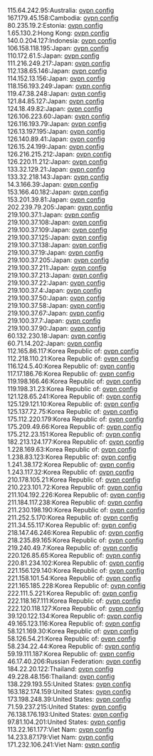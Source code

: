 115.64.242.95:Australia: [ovpn config](vpn/115_64_242_95.ovpn)  
167.179.45.158:Cambodia: [ovpn config](vpn/167_179_45_158.ovpn)  
80.235.19.2:Estonia: [ovpn config](vpn/80_235_19_2.ovpn)  
1.65.130.2:Hong Kong: [ovpn config](vpn/1_65_130_2.ovpn)  
140.0.204.127:Indonesia: [ovpn config](vpn/140_0_204_127.ovpn)  
106.158.118.195:Japan: [ovpn config](vpn/106_158_118_195.ovpn)  
110.172.61.5:Japan: [ovpn config](vpn/110_172_61_5.ovpn)  
111.216.249.217:Japan: [ovpn config](vpn/111_216_249_217.ovpn)  
112.138.65.146:Japan: [ovpn config](vpn/112_138_65_146.ovpn)  
114.152.13.156:Japan: [ovpn config](vpn/114_152_13_156.ovpn)  
118.156.193.249:Japan: [ovpn config](vpn/118_156_193_249.ovpn)  
119.47.38.248:Japan: [ovpn config](vpn/119_47_38_248.ovpn)  
121.84.85.127:Japan: [ovpn config](vpn/121_84_85_127.ovpn)  
124.18.49.82:Japan: [ovpn config](vpn/124_18_49_82.ovpn)  
126.106.223.60:Japan: [ovpn config](vpn/126_106_223_60.ovpn)  
126.116.193.79:Japan: [ovpn config](vpn/126_116_193_79.ovpn)  
126.13.197.195:Japan: [ovpn config](vpn/126_13_197_195.ovpn)  
126.140.89.41:Japan: [ovpn config](vpn/126_140_89_41.ovpn)  
126.15.24.199:Japan: [ovpn config](vpn/126_15_24_199.ovpn)  
126.216.215.212:Japan: [ovpn config](vpn/126_216_215_212.ovpn)  
126.220.11.212:Japan: [ovpn config](vpn/126_220_11_212.ovpn)  
133.32.129.21:Japan: [ovpn config](vpn/133_32_129_21.ovpn)  
133.32.218.143:Japan: [ovpn config](vpn/133_32_218_143.ovpn)  
14.3.166.39:Japan: [ovpn config](vpn/14_3_166_39.ovpn)  
153.166.40.182:Japan: [ovpn config](vpn/153_166_40_182.ovpn)  
153.201.39.81:Japan: [ovpn config](vpn/153_201_39_81.ovpn)  
202.239.79.205:Japan: [ovpn config](vpn/202_239_79_205.ovpn)  
219.100.37.1:Japan: [ovpn config](vpn/219_100_37_1.ovpn)  
219.100.37.108:Japan: [ovpn config](vpn/219_100_37_108.ovpn)  
219.100.37.109:Japan: [ovpn config](vpn/219_100_37_109.ovpn)  
219.100.37.125:Japan: [ovpn config](vpn/219_100_37_125.ovpn)  
219.100.37.138:Japan: [ovpn config](vpn/219_100_37_138.ovpn)  
219.100.37.19:Japan: [ovpn config](vpn/219_100_37_19.ovpn)  
219.100.37.205:Japan: [ovpn config](vpn/219_100_37_205.ovpn)  
219.100.37.211:Japan: [ovpn config](vpn/219_100_37_211.ovpn)  
219.100.37.213:Japan: [ovpn config](vpn/219_100_37_213.ovpn)  
219.100.37.22:Japan: [ovpn config](vpn/219_100_37_22.ovpn)  
219.100.37.4:Japan: [ovpn config](vpn/219_100_37_4.ovpn)  
219.100.37.50:Japan: [ovpn config](vpn/219_100_37_50.ovpn)  
219.100.37.58:Japan: [ovpn config](vpn/219_100_37_58.ovpn)  
219.100.37.67:Japan: [ovpn config](vpn/219_100_37_67.ovpn)  
219.100.37.7:Japan: [ovpn config](vpn/219_100_37_7.ovpn)  
219.100.37.90:Japan: [ovpn config](vpn/219_100_37_90.ovpn)  
60.132.230.18:Japan: [ovpn config](vpn/60_132_230_18.ovpn)  
60.71.14.202:Japan: [ovpn config](vpn/60_71_14_202.ovpn)  
112.165.86.117:Korea Republic of: [ovpn config](vpn/112_165_86_117.ovpn)  
112.218.110.21:Korea Republic of: [ovpn config](vpn/112_218_110_21.ovpn)  
116.124.5.40:Korea Republic of: [ovpn config](vpn/116_124_5_40.ovpn)  
117.17.186.76:Korea Republic of: [ovpn config](vpn/117_17_186_76.ovpn)  
119.198.166.46:Korea Republic of: [ovpn config](vpn/119_198_166_46.ovpn)  
119.198.31.23:Korea Republic of: [ovpn config](vpn/119_198_31_23.ovpn)  
121.128.65.241:Korea Republic of: [ovpn config](vpn/121_128_65_241.ovpn)  
125.129.121.10:Korea Republic of: [ovpn config](vpn/125_129_121_10.ovpn)  
125.137.72.75:Korea Republic of: [ovpn config](vpn/125_137_72_75.ovpn)  
175.112.220.179:Korea Republic of: [ovpn config](vpn/175_112_220_179.ovpn)  
175.209.49.66:Korea Republic of: [ovpn config](vpn/175_209_49_66.ovpn)  
175.212.23.151:Korea Republic of: [ovpn config](vpn/175_212_23_151.ovpn)  
182.213.124.177:Korea Republic of: [ovpn config](vpn/182_213_124_177.ovpn)  
1.228.169.63:Korea Republic of: [ovpn config](vpn/1_228_169_63.ovpn)  
1.238.83.123:Korea Republic of: [ovpn config](vpn/1_238_83_123.ovpn)  
1.241.38.172:Korea Republic of: [ovpn config](vpn/1_241_38_172.ovpn)  
1.243.117.32:Korea Republic of: [ovpn config](vpn/1_243_117_32.ovpn)  
210.178.105.21:Korea Republic of: [ovpn config](vpn/210_178_105_21.ovpn)  
210.223.101.72:Korea Republic of: [ovpn config](vpn/210_223_101_72.ovpn)  
211.104.192.226:Korea Republic of: [ovpn config](vpn/211_104_192_226.ovpn)  
211.184.117.238:Korea Republic of: [ovpn config](vpn/211_184_117_238.ovpn)  
211.230.198.190:Korea Republic of: [ovpn config](vpn/211_230_198_190.ovpn)  
211.252.5.170:Korea Republic of: [ovpn config](vpn/211_252_5_170.ovpn)  
211.34.55.117:Korea Republic of: [ovpn config](vpn/211_34_55_117.ovpn)  
218.147.46.246:Korea Republic of: [ovpn config](vpn/218_147_46_246.ovpn)  
218.235.89.165:Korea Republic of: [ovpn config](vpn/218_235_89_165.ovpn)  
219.240.49.7:Korea Republic of: [ovpn config](vpn/219_240_49_7.ovpn)  
220.126.85.65:Korea Republic of: [ovpn config](vpn/220_126_85_65.ovpn)  
220.81.234.102:Korea Republic of: [ovpn config](vpn/220_81_234_102.ovpn)  
221.156.129.140:Korea Republic of: [ovpn config](vpn/221_156_129_140.ovpn)  
221.158.101.54:Korea Republic of: [ovpn config](vpn/221_158_101_54.ovpn)  
221.165.185.228:Korea Republic of: [ovpn config](vpn/221_165_185_228.ovpn)  
222.111.5.221:Korea Republic of: [ovpn config](vpn/222_111_5_221.ovpn)  
222.118.167.111:Korea Republic of: [ovpn config](vpn/222_118_167_111.ovpn)  
222.120.118.127:Korea Republic of: [ovpn config](vpn/222_120_118_127.ovpn)  
39.120.122.134:Korea Republic of: [ovpn config](vpn/39_120_122_134.ovpn)  
49.165.123.116:Korea Republic of: [ovpn config](vpn/49_165_123_116.ovpn)  
58.121.169.30:Korea Republic of: [ovpn config](vpn/58_121_169_30.ovpn)  
58.126.54.21:Korea Republic of: [ovpn config](vpn/58_126_54_21.ovpn)  
58.234.22.44:Korea Republic of: [ovpn config](vpn/58_234_22_44.ovpn)  
59.19.111.187:Korea Republic of: [ovpn config](vpn/59_19_111_187.ovpn)  
46.17.40.206:Russian Federation: [ovpn config](vpn/46_17_40_206.ovpn)  
184.22.20.122:Thailand: [ovpn config](vpn/184_22_20_122.ovpn)  
49.228.48.156:Thailand: [ovpn config](vpn/49_228_48_156.ovpn)  
138.229.193.55:United States: [ovpn config](vpn/138_229_193_55.ovpn)  
163.182.174.159:United States: [ovpn config](vpn/163_182_174_159.ovpn)  
173.198.248.39:United States: [ovpn config](vpn/173_198_248_39.ovpn)  
71.59.237.215:United States: [ovpn config](vpn/71_59_237_215.ovpn)  
76.138.176.193:United States: [ovpn config](vpn/76_138_176_193.ovpn)  
97.81.104.201:United States: [ovpn config](vpn/97_81_104_201.ovpn)  
113.22.161.177:Viet Nam: [ovpn config](vpn/113_22_161_177.ovpn)  
14.233.87.179:Viet Nam: [ovpn config](vpn/14_233_87_179.ovpn)  
171.232.106.241:Viet Nam: [ovpn config](vpn/171_232_106_241.ovpn)  

